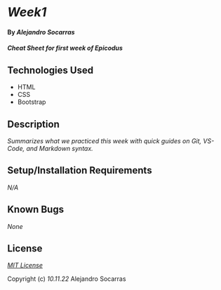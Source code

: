 # _Week1_

#### By _**Alejandro Socarras**_

#### _Cheat Sheet for first week of Epicodus_

## Technologies Used

* HTML
* CSS 
* Bootstrap

## Description

_Summarizes what we practiced this week with quick guides on Git, VS-Code, and Markdown syntax._

## Setup/Installation Requirements

_N/A_

## Known Bugs

_None_

## License

_[MIT License](https://opensource.org/licenses/MIT)_

Copyright (c) _10.11.22_ Alejandro Socarras
